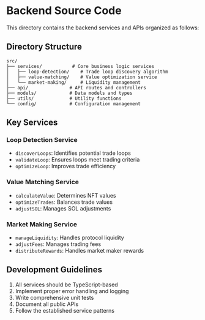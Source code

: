 # Backend Source Code

This directory contains the backend services and APIs organized as follows:

## Directory Structure

```
src/
├── services/           # Core business logic services
│   ├── loop-detection/    # Trade loop discovery algorithm
│   ├── value-matching/    # Value optimization service
│   └── market-making/     # Liquidity management
├── api/               # API routes and controllers
├── models/            # Data models and types
├── utils/             # Utility functions
└── config/            # Configuration management
```

## Key Services

### Loop Detection Service
- `discoverLoops`: Identifies potential trade loops
- `validateLoop`: Ensures loops meet trading criteria
- `optimizeLoop`: Improves trade efficiency

### Value Matching Service
- `calculateValue`: Determines NFT values
- `optimizeTrades`: Balances trade values
- `adjustSOL`: Manages SOL adjustments

### Market Making Service
- `manageLiquidity`: Handles protocol liquidity
- `adjustFees`: Manages trading fees
- `distributeRewards`: Handles market maker rewards

## Development Guidelines

1. All services should be TypeScript-based
2. Implement proper error handling and logging
3. Write comprehensive unit tests
4. Document all public APIs
5. Follow the established service patterns 